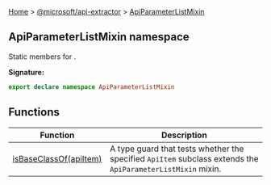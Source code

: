[Home](./index) &gt; [@microsoft/api-extractor](./api-extractor.md) &gt; [ApiParameterListMixin](./api-extractor.apiparameterlistmixin.md)

## ApiParameterListMixin namespace

Static members for .

<b>Signature:</b>

```typescript
export declare namespace ApiParameterListMixin 
```

## Functions

|  Function | Description |
|  --- | --- |
|  [isBaseClassOf(apiItem)](./api-extractor.apiparameterlistmixin.isbaseclassof.md) | A type guard that tests whether the specified `ApiItem` subclass extends the `ApiParameterListMixin` mixin. |

